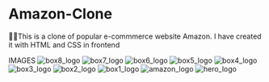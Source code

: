 # Amazon-Clone
🛒🛒This is a clone of popular e-commmerce website Amazon. I have created it with HTML and CSS in frontend

IMAGES
![box8_logo](https://github.com/akhils0810/Amazon-Clone/assets/138143460/0f53bba8-f1b1-4ebf-8fa4-7bf420d5ab8b)
![box7_logo](https://github.com/akhils0810/Amazon-Clone/assets/138143460/e0840a02-da8b-401f-904e-cdd45da1ce4c)
![box6_logo](https://github.com/akhils0810/Amazon-Clone/assets/138143460/2a227a72-4dbb-4b90-9700-8e61c24a68bc)
![box5_logo](https://github.com/akhils0810/Amazon-Clone/assets/138143460/54b573b3-d575-427b-9026-16eefe5b8b0d)
![box4_logo](https://github.com/akhils0810/Amazon-Clone/assets/138143460/801775e1-d10f-407e-b7db-54118887d5cd)
![box3_logo](https://github.com/akhils0810/Amazon-Clone/assets/138143460/ce86b60a-a235-46de-9901-d483e2756fa1)
![box2_logo](https://github.com/akhils0810/Amazon-Clone/assets/138143460/7f112914-c985-4dd9-94dd-954bb4929e99)
![box1_logo](https://github.com/akhils0810/Amazon-Clone/assets/138143460/ccf2b87f-e45c-42f1-8ba0-4e8b3772a36e)
![amazon_logo](https://github.com/akhils0810/Amazon-Clone/assets/138143460/e775b9d1-7793-4bf8-b9c3-8640c8530274)
![hero_logo](https://github.com/akhils0810/Amazon-Clone/assets/138143460/757318ba-fb5f-4e9f-b5d5-2c28550a4a4a)
